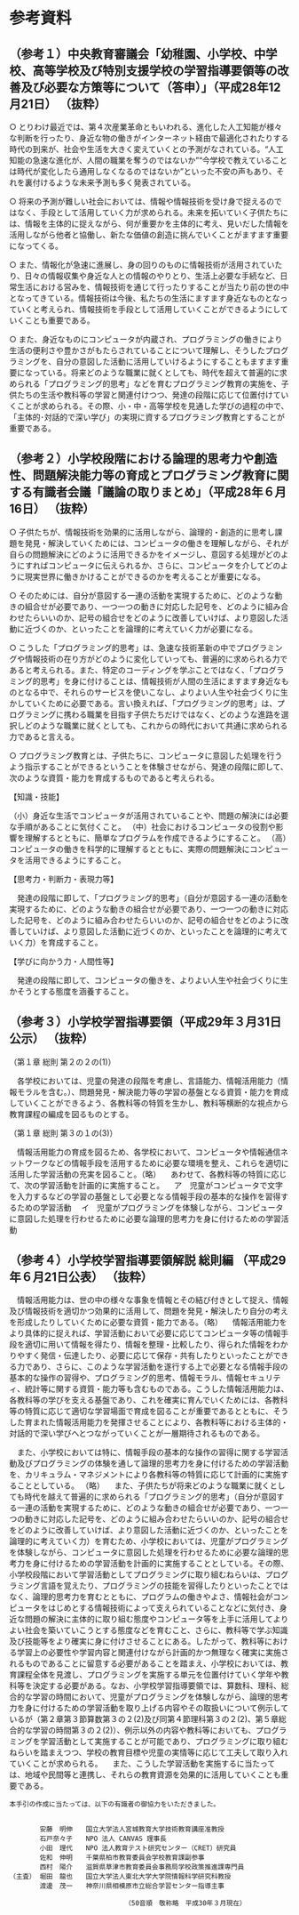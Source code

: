 ﻿# 参考資料

## （参考１）中央教育審議会「幼稚園、小学校、中学校、高等学校及び特別支援学校の学習指導要領等の改善及び必要な方策等について（答申）」（平成28年12月21日） （抜粋）

○ とりわけ最近では、第４次産業革命ともいわれる、進化した人工知能が様々な判断を行ったり、身近な物の働きがインターネット経由で最適化されたりする時代の到来が、社会や生活を大きく変えていくとの予測がなされている。“人工知能の急速な進化が、人間の職業を奪うのではないか”“今学校で教えていることは時代が変化したら通用しなくなるのではないか”といった不安の声もあり、それを裏付けるような未来予測も多く発表されている。

○ 将来の予測が難しい社会においては、情報や情報技術を受け身で捉えるのではなく、手段として活用していく力が求められる。未来を拓いていく子供たちには、情報を主体的に捉えながら、何が重要かを主体的に考え、見いだした情報を活用しながら他者と協働し、新たな価値の創造に挑んでいくことがますます重要になってくる。

○ また、情報化が急速に進展し、身の回りのものに情報技術が活用されていたり、日々の情報収集や身近な人との情報のやりとり、生活上必要な手続など、日常生活における営みを、情報技術を通じて行ったりすることが当たり前の世の中となってきている。情報技術は今後、私たちの生活にますます身近なものとなっていくと考えられ、情報技術を手段として活用していくことができるようにしていくことも重要である。

○ また、身近なものにコンピュータが内蔵され、プログラミングの働きにより生活の便利さや豊かさがもたらされていることについて理解し、そうしたプログラミングを、自分の意図した活動に活用していけるようにすることもますます重要になっている。将来どのような職業に就くとしても、時代を超えて普遍的に求められる「プログラミング的思考」などを育むプログラミング教育の実施を、子供たちの生活や教科等の学習と関連付けつつ、発達の段階に応じて位置付けていくことが求められる。その際、小・中・高等学校を見通した学びの過程の中で、「主体的･対話的で深い学び」の実現に資するプログラミング教育とすることが重要である。

## （参考２）小学校段階における論理的思考力や創造性、問題解決能力等の育成とプログラミング教育に関する有識者会議「議論の取りまとめ」（平成28年６月16日） （抜粋）

○ 子供たちが、情報技術を効果的に活用しながら、論理的・創造的に思考し課題を発見・解決していくためには、コンピュータの働きを理解しながら、それが自らの問題解決にどのように活用できるかをイメージし、意図する処理がどのようにすればコンピュータに伝えられるか、さらに、コンピュータを介してどのように現実世界に働きかけることができるのかを考えることが重要になる。

○ そのためには、自分が意図する一連の活動を実現するために、どのような動きの組合せが必要であり、一つ一つの動きに対応した記号を、どのように組み合わせたらいいのか、記号の組合せをどのように改善していけば、より意図した活動に近づくのか、といったことを論理的に考えていく力が必要になる。

○ こうした「プログラミング的思考」は、急速な技術革新の中でプログラミングや情報技術の在り方がどのように変化していっても、普遍的に求められる力であると考えられる。また、特定のコーディングを学ぶことではなく、「プログラミング的思考」を身に付けることは、情報技術が人間の生活にますます身近なものとなる中で、それらのサービスを使いこなし、よりよい人生や社会づくりに生かしていくために必要である。言い換えれば、「プログラミング的思考」は、プログラミングに携わる職業を目指す子供たちだけではなく、どのような進路を選択しどのような職業に就くとしても、これからの時代において共通に求められる力であると言える。

○ プログラミング教育とは、子供たちに、コンピュータに意図した処理を行うよう指示することができるということを体験させながら、発達の段階に即して、次のような資質・能力を育成するものであると考えられる。

【知識・技能】

（小）身近な生活でコンピュータが活用されていることや、問題の解決には必要な手順があることに気付くこと。
（中）社会におけるコンピュータの役割や影響を理解するとともに、簡単なプログラムを作成できるようにすること。
（高）コンピュータの働きを科学的に理解するとともに、実際の問題解決にコンピュータを活用できるようにすること。

【思考力・判断力・表現力等】

　発達の段階に即して、「プログラミング的思考」（自分が意図する一連の活動を実現するために、どのような動きの組合せが必要であり、一つ一つの動きに対応した記号を、どのように組み合わせたらいいのか、記号の組合せをどのように改善していけば、より意図した活動に近づくのか、といったことを論理的に考えていく力）を育成すること。

【学びに向かう力・人間性等】

　発達の段階に即して、コンピュータの働きを、よりよい人生や社会づくりに生かそうとする態度を涵養すること。

## （参考３）小学校学習指導要領（平成29年３月31日公示） （抜粋）

（第１章 総則	第２の２の(1)）

　各学校においては、児童の発達の段階を考慮し、言語能力、情報活用能力（情報モラルを含む。）、問題発見・解決能力等の学習の基盤となる資質・能力を育成していくことができるよう、各教科等の特質を生かし、教科等横断的な視点から教育課程の編成を図るものとする。

（第１章 総則	第３の１の(3)）

　情報活用能力の育成を図るため、各学校において、コンピュータや情報通信ネットワークなどの情報手段を活用するために必要な環境を整え、これらを適切に活用した学習活動の充実を図ること。（略）
　あわせて、各教科等の特質に応じて、次の学習活動を計画的に実施すること。
　ア　児童がコンピュータで文字を入力するなどの学習の基盤として必要となる情報手段の基本的な操作を習得するための学習活動
　イ　児童がプログラミングを体験しながら、コンピュータに意図した処理を行わせるために必要な論理的思考力を身に付けるための学習活動

## （参考４）小学校学習指導要領解説 総則編 （平成29年６月21日公表） （抜粋）

　情報活用能力は、世の中の様々な事象を情報とその結び付きとして捉え、情報及び情報技術を適切かつ効果的に活用して、問題を発見・解決したり自分の考えを形成したりしていくために必要な資質・能力である。（略）
　情報活用能力をより具体的に捉えれば、学習活動において必要に応じてコンピュータ等の情報手段を適切に用いて情報を得たり、情報を整理・比較したり、得られた情報をわかりやすく発信・伝達したり、必要に応じて保存・共有したりといったことができる力であり、さらに、このような学習活動を遂行する上で必要となる情報手段の基本的な操作の習得や、プログラミング的思考、情報モラル、情報セキュリティ、統計等に関する資質・能力等も含むものである。こうした情報活用能力は、各教科等の学びを支える基盤であり、これを確実に育んでいくためには、各教科等の特質に応じて適切な学習場面で育成を図ることが重要であるとともに、そうした育まれた情報活用能力を発揮させることにより、各教科等における主体的・対話的で深い学びへとつながっていくことが一層期待されるものである。

　また、小学校においては特に、情報手段の基本的な操作の習得に関する学習活動及びプログラミングの体験を通して論理的思考力を身に付けるための学習活動を、カリキュラム・マネジメントにより各教科等の特質に応じて計画的に実施することとしている。
（略）
　また、子供たちが将来どのような職業に就くとしても時代を越えて普遍的に求められる「プログラミング的思考」（自分が意図する一連の活動を実現するために、どのような動きの組合せが必要であり、一つ一つの動きに対応した記号を、どのように組み合わせたらいいのか、記号の組合せをどのように改善していけば、より意図した活動に近づくのか、といったことを論理的に考えていく力）を育むため、小学校においては、児童がプログラミングを体験しながら、コンピュータに意図した処理を行わせるために必要な論理的思考力を身に付けるための学習活動を計画的に実施することとしている。その際、小学校段階において学習活動としてプログラミングに取り組むねらいは、プログラミング言語を覚えたり、プログラミングの技能を習得したりといったことではなく、論理的思考力を育むとともに、プログラムの働きやよさ、情報社会がコンピュータをはじめとする情報技術によって支えられていることなどに気付き、身近な問題の解決に主体的に取り組む態度やコンピュータ等を上手に活用してよりよい社会を築いていこうとする態度などを育むこと、さらに、教科等で学ぶ知識及び技能等をより確実に身に付けさせることにある。したがって、教科等における学習上の必要性や学習内容と関連付けながら計画的かつ無理なく確実に実施されるものであることに留意する必要があることを踏まえ、小学校においては、教育課程全体を見渡し、プログラミングを実施する単元を位置付けていく学年や教科等を決定する必要がある。なお、小学校学習指導要領では、算数科、理科、総合的な学習の時間において、児童がプログラミングを体験しながら、論理的思考力を身に付けるための学習活動を取り上げる内容やその取扱いについて例示しているが（第２章第３節算数第３の２(2)及び同第４節理科第３の２(2)、第５章総合的な学習の時間第３の２(2)）、例示以外の内容や教科等においても、プログラミングを学習活動として実施することが可能であり、プログラミングに取り組むねらいを踏まえつつ、学校の教育目標や児童の実情等に応じて工夫して取り入れていくことが求められる。
　また、こうした学習活動を実施するに当たっては、地域や民間等と連携し、それらの教育資源を効果的に活用していくことも重要である。

```
本手引の作成に当たっては、以下の有識者の御協力をいただきました。


　　　　 安藤　明伸　　国立大学法人宮城教育大学技術教育講座准教授
　　　　 石戸奈々子　　NPO 法人 CANVAS 理事長
　　　　 小田　理代　　NPO 法人教育テスト研究センター（CRET）研究員
　　　　 佐和　伸明　　千葉県柏市教育委員会学校教育課副参事
　　　　 西村　陽介　　滋賀県草津市教育委員会事務局学校政策推進課専門員
（主査） 堀田　龍也　　国立大学法人東北大学大学院情報科学研究科教授
　　　　 渡邊　茂一　　神奈川県相模原市立総合学習センター指導主事

　　　　　　　　　　　　　　　　　　（50音順　敬称略　平成30年３月現在）
```


